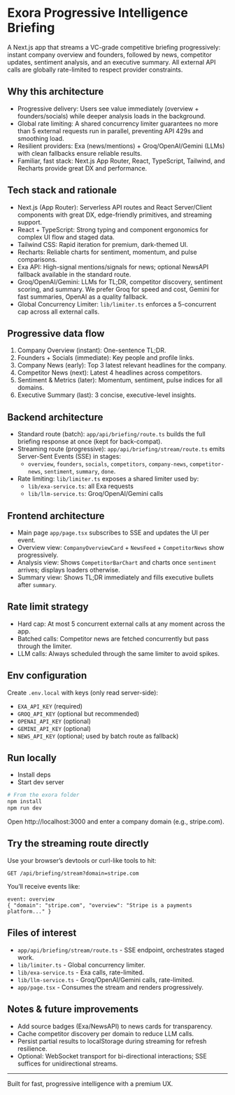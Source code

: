 # Exora Progressive Intelligence Briefing

A Next.js app that streams a VC-grade competitive briefing progressively: instant company overview and founders, followed by news, competitor updates, sentiment analysis, and an executive summary. All external API calls are globally rate-limited to respect provider constraints.

## Why this architecture

- Progressive delivery: Users see value immediately (overview + founders/socials) while deeper analysis loads in the background.
- Global rate limiting: A shared concurrency limiter guarantees no more than 5 external requests run in parallel, preventing API 429s and smoothing load.
- Resilient providers: Exa (news/mentions) + Groq/OpenAI/Gemini (LLMs) with clean fallbacks ensure reliable results.
- Familiar, fast stack: Next.js App Router, React, TypeScript, Tailwind, and Recharts provide great DX and performance.

## Tech stack and rationale

- Next.js (App Router): Serverless API routes and React Server/Client components with great DX, edge-friendly primitives, and streaming support.
- React + TypeScript: Strong typing and component ergonomics for complex UI flow and staged data.
- Tailwind CSS: Rapid iteration for premium, dark-themed UI.
- Recharts: Reliable charts for sentiment, momentum, and pulse comparisons.
- Exa API: High-signal mentions/signals for news; optional NewsAPI fallback available in the standard route.
- Groq/OpenAI/Gemini: LLMs for TL;DR, competitor discovery, sentiment scoring, and summary. We prefer Groq for speed and cost, Gemini for fast summaries, OpenAI as a quality fallback.
- Global Concurrency Limiter: `lib/limiter.ts` enforces a 5-concurrent cap across all external calls.

## Progressive data flow

1. Company Overview (instant): One-sentence TL;DR.
2. Founders + Socials (immediate): Key people and profile links.
3. Company News (early): Top 3 latest relevant headlines for the company.
4. Competitor News (next): Latest 4 headlines across competitors.
5. Sentiment & Metrics (later): Momentum, sentiment, pulse indices for all domains.
6. Executive Summary (last): 3 concise, executive-level insights.

## Backend architecture

- Standard route (batch): `app/api/briefing/route.ts` builds the full briefing response at once (kept for back-compat).
- Streaming route (progressive): `app/api/briefing/stream/route.ts` emits Server-Sent Events (SSE) in stages:
	- `overview`, `founders`, `socials`, `competitors`, `company-news`, `competitor-news`, `sentiment`, `summary`, `done`.
- Rate limiting: `lib/limiter.ts` exposes a shared limiter used by:
	- `lib/exa-service.ts`: all Exa requests
	- `lib/llm-service.ts`: Groq/OpenAI/Gemini calls

## Frontend architecture

- Main page `app/page.tsx` subscribes to SSE and updates the UI per event.
- Overview view: `CompanyOverviewCard` + `NewsFeed` + `CompetitorNews` show progressively.
- Analysis view: Shows `CompetitorBarChart` and charts once `sentiment` arrives; displays loaders otherwise.
- Summary view: Shows TL;DR immediately and fills executive bullets after `summary`.

## Rate limit strategy

- Hard cap: At most 5 concurrent external calls at any moment across the app.
- Batched calls: Competitor news are fetched concurrently but pass through the limiter.
- LLM calls: Always scheduled through the same limiter to avoid spikes.

## Env configuration

Create `.env.local` with keys (only read server-side):

- `EXA_API_KEY` (required)
- `GROQ_API_KEY` (optional but recommended)
- `OPENAI_API_KEY` (optional)
- `GEMINI_API_KEY` (optional)
- `NEWS_API_KEY` (optional; used by batch route as fallback)

## Run locally

- Install deps
- Start dev server

```powershell
# From the exora folder
npm install
npm run dev
```

Open http://localhost:3000 and enter a company domain (e.g., stripe.com).

## Try the streaming route directly

Use your browser’s devtools or curl-like tools to hit:

```
GET /api/briefing/stream?domain=stripe.com
```

You’ll receive events like:

```
event: overview
{ "domain": "stripe.com", "overview": "Stripe is a payments platform..." }
```

## Files of interest

- `app/api/briefing/stream/route.ts` - SSE endpoint, orchestrates staged work.
- `lib/limiter.ts` - Global concurrency limiter.
- `lib/exa-service.ts` - Exa calls, rate-limited.
- `lib/llm-service.ts` - Groq/OpenAI/Gemini calls, rate-limited.
- `app/page.tsx` - Consumes the stream and renders progressively.

## Notes & future improvements

- Add source badges (Exa/NewsAPI) to news cards for transparency.
- Cache competitor discovery per domain to reduce LLM calls.
- Persist partial results to localStorage during streaming for refresh resilience.
- Optional: WebSocket transport for bi-directional interactions; SSE suffices for unidirectional streams.

---

Built for fast, progressive intelligence with a premium UX.
